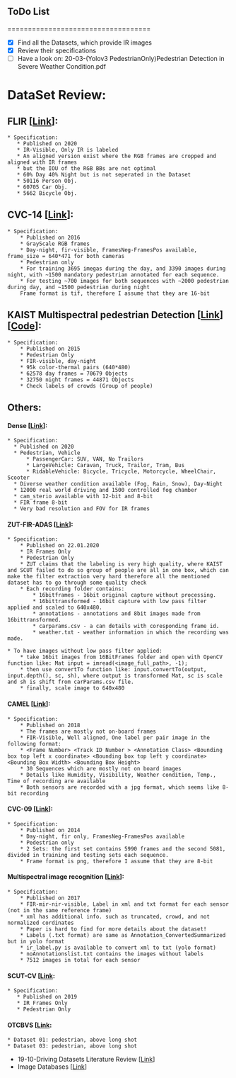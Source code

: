 ## ToDo List
===================================
- [x] Find all the Datasets, which provide IR images 
- [x] Review their specifications 
- [ ] Have a look on: 20-03-(Yolov3 PedestrianOnly)Pedestrian Detection in Severe Weather Condition.pdf

DataSet Review:
===================================

## FLIR [[Link](https://www.flir.com/oem/adas/adas-dataset-form/)]:
    * Specification:
       * Published on 2020
       * IR-Visible, Only IR is labeled
       * An aligned version exist where the RGB frames are cropped and aligned with IR frames
       * but the IOU of the RGB BBs are not optimal
       * 60% Day 40% Night but is not seperated in the Dataset
       * 50116 Person Obj.
       * 60705 Car Obj.
       * 5662 Bicycle Obj.

## CVC-14 [[Link](http://adas.cvc.uab.es/elektra/enigma-portfolio/cvc-14-visible-fir-day-night-pedestrian-sequence-dataset/)]:
    * Specification:
        * Published on 2016
        * GrayScale RGB frames
        * Day-night, fir-visible, FramesNeg-FramesPos available, frame_size = 640*471 for both cameras
        * Pedestrian only
        * For training 3695 imegas during the day, and 3390 images during night, with ~1500 mandatory pedestrian annotated for each sequence.
        * For testing ~700 images for both sequences with ~2000 pedestrian during day, and ~1500 pedestrian during night
        Frame format is tif, therefore I assume that they are 16-bit

## KAIST Multispectral pedestrian Detection [[Link](https://sites.google.com/site/pedestrianbenchmark/)] [[Code](https://github.com/SoonminHwang/rgbt-ped-detection)]:
    * Specification:
        * Published on 2015 
        * Pedestrian Only
        * FIR-visible, day-night
        * 95k color-thermal pairs (640*480)
        * 62578 day frames = 70679 Objects
        * 32750 night frames = 44871 Objects
        * Check labels of crowds (Group of people)

## Others:

#### Dense [[Link](https://www.uni-ulm.de/en/in/driveu/projects/dense-datasets/)]:
    * Specification:
      * Published on 2020
      * Pedestrian, Vehicle
          * PassengerCar: SUV, VAN, No Trailors
          * LargeVehicle: Caravan, Truck, Trailor, Tram, Bus
          * RidableVehicle: Bicycle, Tricycle, Motorcycle, WheelChair, Scooter
      * Diverse weather condition available (Fog, Rain, Snow), Day-Night
      * 12000 real world driving and 1500 controlled fog chamber
      * cam_sterio available with 12-bit and 8-bit
      * FIR frame 8-bit
      * Very bad resolution and FOV for IR frames

#### ZUT-FIR-ADAS [[Link](https://github.com/pauliustumas/ZUT-FIR-ADAS)]:
    * Specification:
        * Published on 22.01.2020
        * IR Frames Only
        * Pedestrian Only
        * ZUT claims that the labeling is very high quality, where KAIST and SCUT failed to do so group of people are all in one box, which can make the filter extraction very hard therefore all the mentioned dataset has to go through some quality check
        * Each recording folder contains:
            * 16bitframes - 16bit original capture without processing.
            * 16bittransformed - 16bit capture with low pass filter applied and scaled to 640x480.
            * annotations - annotations and 8bit images made from 16bittransformed.
            * carparams.csv - a can details with coresponding frame id.
            * weather.txt - weather information in which the recording was made.
 
    * To have images without low pass filter applied:
        * take 16bit images from 16BitFrames folder and open with OpenCV function like: Mat input = imread(<image_full_path>, -1);
        * then use convertTo function like: input.convertTo(output, input.depth(), sc, sh), where output is transformed Mat, sc is scale and sh is shift from carParams.csv file.
        * finally, scale image to 640x480

#### CAMEL [[Link](https://camel.ece.gatech.edu/)]:
    * Specification:
        * Published on 2018
        * The frames are mostly not on-board frames
        * FIR-Visible, Well aligned, One label per pair image in the following format:
        * <Frame Number> <Track ID Number > <Annotation Class> <Bounding box top left x coordinate> <Bounding box top left y coordinate> <Bounding Box Width> <Bounding Box Height>
        * 30 Sequences which are mostly not on board images
        * Details like Humidity, Visibility, Weather condition, Temp., Time of recording are available
        * Both sensors are recorded with a jpg format, which seems like 8-bit recording

#### CVC-09 [[Link](http://adas.cvc.uab.es/elektra/enigma-portfolio/item-1/)]:
    * Specification:
        * Published on 2014
        * Day-night, fir only, FramesNeg-FramesPos available
        * Pedestrian only
        * 2 Sets: the first set contains 5990 frames and the second 5081, divided in training and testing sets each sequence.
        * Frame format is png, therefore I assume that they are 8-bit

#### Multispectral image recognition [[Link](https://www.mi.t.u-tokyo.ac.jp/static/projects/mil_multispectral/)]:
    * Specification:
        * Published on 2017
        * FIR-mir-nir-visible, Label in xml and txt format for each sensor (not in the same reference frame)
        * xml has additional info. such as truncated, crowd, and not normalized cordinates
        * Paper is hard to find for more details about the dataset!
        * Labels (.txt format) are same as Annotation_ConvertedSummarized but in yolo format
        * ir_label.py is available to convert xml to txt (yolo format)
        * noAnnotationslist.txt contains the images without labels
        * 7512 images in total for each sensor

#### SCUT-CV [[Link](https://github.com/SCUT-CV/SCUT_FIR_Pedestrian_Dataset):
    * Specification:
       * Published on 2019
       * IR Frames Only
       * Pedestrian Only

#### OTCBVS [[Link](http://vcipl-okstate.org/pbvs/bench/):
    * Dataset 01: pedestrian, above long shot
    * Dataset 03: pedestrian, above long shot


- <a name=""></a> 19-10-Driving Datasets Literature Review [[Link](https://arxiv.org/abs/1910.11968)]
- <a name=""></a> Image Databases [[Link](http://homepages.inf.ed.ac.uk/rbf/CVonline/Imagedbase.htm)]